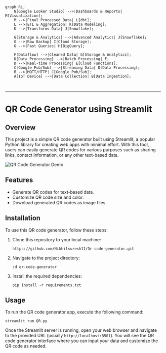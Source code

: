 ```mermaid
graph RL;
    N[Google Looker Studio] -->|Dashboards & Reports| M[Visualization];
    M -->|Final Processed Data| L[dbt];
    L -->|ETL & Aggregation| K[Data Modeling];
    K -->|Transforms Data| J[Snowflake];

    G[Storage & Analytics] -->|Advanced Analytics| J[Snowflake];
    G -->|Raw Backup| I[Cloud Storage];
    G -->|Fast Queries| H[BigQuery];

    F[Dataflow] -->|Cleaned Data| G[Storage & Analytics];
    D[Data Processing] -->|Batch Processing| F;
    D -->|Real-time Processing| E[Cloud Functions];
    C[Google Pub/Sub] -->|Streaming Data| D[Data Processing];
    B -->|MQTT/HTTP| C[Google Pub/Sub];
    A[IoT Device] -->|Data Collection| B[Data Ingestion];



```






















---

# QR Code Generator using Streamlit

## Overview

This project is a simple QR code generator built using Streamlit, a popular Python library for creating web apps with minimal effort. With this tool, users can easily generate QR codes for various purposes such as sharing links, contact information, or any other text-based data.

![QR Code Generator Demo](demo.gif)

## Features

- Generate QR codes for text-based data.
- Customize QR code size and color.
- Download generated QR codes as image files.

## Installation

To use this QR code generator, follow these steps:

1. Clone this repository to your local machine:

   ```
   https://github.com/Nikhilsuresh11/Qr-code-generator.git
   ```

2. Navigate to the project directory:

   ```
   cd qr-code-generator
   ```

3. Install the required dependencies:

   ```
   pip install -r requirements.txt
   ```

## Usage

To run the QR code generator app, execute the following command:

```
streamlit run QR.py
```

Once the Streamlit server is running, open your web browser and navigate to the provided URL (usually `http://localhost:8501`). You will see the QR code generator interface where you can input your data and customize the QR code as needed.
